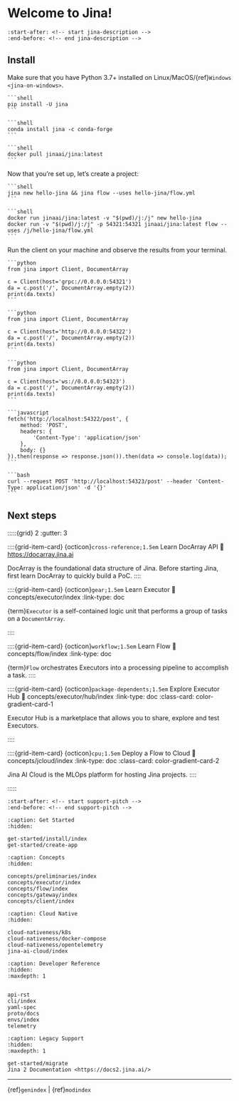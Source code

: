 # Welcome to Jina!

```{include} ../README.md
:start-after: <!-- start jina-description -->
:end-before: <!-- end jina-description -->
```

## Install

Make sure that you have Python 3.7+ installed on Linux/MacOS/{ref}`Windows <jina-on-windows>`.

````{tab} via PyPI
```shell
pip install -U jina
```
````
````{tab} via Conda
```shell
conda install jina -c conda-forge
```
````
````{tab} via Docker
```shell
docker pull jinaai/jina:latest
```
````

Now that you’re set up, let’s create a project:

````{tab} Natively on the host
```shell
jina new hello-jina && jina flow --uses hello-jina/flow.yml
```
````
````{tab} In the Docker container
```shell
docker run jinaai/jina:latest -v "$(pwd)/j:/j" new hello-jina
docker run -v "$(pwd)/j:/j" -p 54321:54321 jinaai/jina:latest flow --uses /j/hello-jina/flow.yml
```
````

Run the client on your machine and observe the results from your terminal.

````{tab} via gRPC in Python
```python
from jina import Client, DocumentArray

c = Client(host='grpc://0.0.0.0:54321')
da = c.post('/', DocumentArray.empty(2))
print(da.texts)
```
````
````{tab} via HTTP in Python
```python
from jina import Client, DocumentArray

c = Client(host='http://0.0.0.0:54322')
da = c.post('/', DocumentArray.empty(2))
print(da.texts)
```
````
````{tab} via Websocket in Python
```python
from jina import Client, DocumentArray

c = Client(host='ws://0.0.0.0:54323')
da = c.post('/', DocumentArray.empty(2))
print(da.texts)
```
````
````{tab} via HTTP using Javascript
```javascript
fetch('http://localhost:54322/post', {
    method: 'POST',
    headers: {
        'Content-Type': 'application/json'
    },
    body: {}
}).then(response => response.json()).then(data => console.log(data));
```
````
````{tab} via HTTP using curl
```bash
curl --request POST 'http://localhost:54323/post' --header 'Content-Type: application/json' -d '{}'
```
````



## Next steps

:::::{grid} 2
:gutter: 3


::::{grid-item-card} {octicon}`cross-reference;1.5em` Learn DocArray API
:link: https://docarray.jina.ai

DocArray is the foundational data structure of Jina. Before starting Jina, first learn DocArray to quickly build a PoC. 
::::

::::{grid-item-card} {octicon}`gear;1.5em` Learn Executor
:link: concepts/executor/index
:link-type: doc

{term}`Executor` is a self-contained logic unit that performs a group of tasks on a `DocumentArray`.

::::

::::{grid-item-card} {octicon}`workflow;1.5em` Learn Flow
:link: concepts/flow/index
:link-type: doc


{term}`Flow` orchestrates Executors into a processing pipeline to accomplish a task.
::::

::::{grid-item-card} {octicon}`package-dependents;1.5em` Explore Executor Hub
:link: concepts/executor/hub/index
:link-type: doc
:class-card: color-gradient-card-1


Executor Hub is a marketplace that allows you to share, explore and test Executors.

::::


::::{grid-item-card} {octicon}`cpu;1.5em` Deploy a Flow to Cloud
:link: concepts/jcloud/index
:link-type: doc
:class-card: color-gradient-card-2

Jina AI Cloud is the MLOps platform for hosting Jina projects.
::::



:::::

```{include} ../README.md
:start-after: <!-- start support-pitch -->
:end-before: <!-- end support-pitch -->
```


```{toctree}
:caption: Get Started
:hidden:

get-started/install/index
get-started/create-app
```

```{toctree}
:caption: Concepts
:hidden:

concepts/preliminaries/index
concepts/executor/index
concepts/flow/index
concepts/gateway/index
concepts/client/index
```

```{toctree}
:caption: Cloud Native
:hidden:

cloud-nativeness/k8s
cloud-nativeness/docker-compose
cloud-nativeness/opentelemetry
jina-ai-cloud/index
```



```{toctree}
:caption: Developer Reference
:hidden:
:maxdepth: 1


api-rst
cli/index
yaml-spec
proto/docs
envs/index
telemetry
```

```{toctree}
:caption: Legacy Support
:hidden:
:maxdepth: 1

get-started/migrate
Jina 2 Documentation <https://docs2.jina.ai/>
```


---
{ref}`genindex` | {ref}`modindex`

